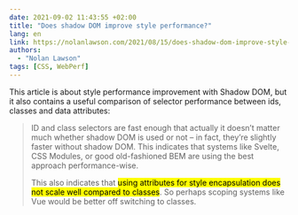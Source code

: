 ```yaml
---
date: 2021-09-02 11:43:55 +02:00
title: "Does shadow DOM improve style performance?"
lang: en
link: https://nolanlawson.com/2021/08/15/does-shadow-dom-improve-style-performance/
authors:
  - "Nolan Lawson"
tags: [CSS, WebPerf]
---
```


This article is about style performance improvement with Shadow DOM, but it also contains a useful comparison of selector performance between ids, classes and data attributes:

> ID and class selectors are fast enough that actually it doesn’t matter much whether shadow DOM is used or not – in fact, they’re slightly faster without shadow DOM. This indicates that systems like Svelte, CSS Modules, or good old-fashioned BEM are using the best approach performance-wise.
>
> This also indicates that <mark>using attributes for style encapsulation does not scale well compared to classes</mark>. So perhaps scoping systems like Vue would be better off switching to classes.
